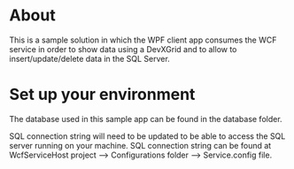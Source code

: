 # About

This is a sample solution in which the WPF client app consumes the WCF service in order to show data using a DevXGrid and to allow to insert/update/delete data in the SQL Server.


# Set up your environment

The database used in this sample app can be found in the database folder.

SQL connection string will need to be updated to be able to access the SQL server running on your machine. SQL connection string can be found at WcfServiceHost project --> Configurations folder --> Service.config file.